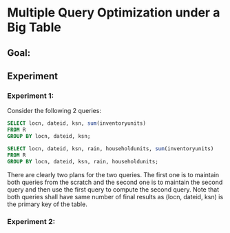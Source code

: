 # Multiple Query Optimization under a Big Table

## Goal:

## Experiment

### Experiment 1:
Consider the following 2 queries:
```sql
SELECT locn, dateid, ksn, sum(inventoryunits)
FROM R
GROUP BY locn, dateid, ksn;

SELECT locn, dateid, ksn, rain, householdunits, sum(inventoryunits)
FROM R
GROUP BY locn, dateid, ksn, rain, householdunits;
```

There are clearly two plans for the two queries. The first one is to maintain both queries from the scratch and the
second one is to maintain the second query and then use the first query to compute the second query. Note that
both queries shall have same number of final results as (locn, dateid, ksn) is the primary key of the table.


### Experiment 2:
